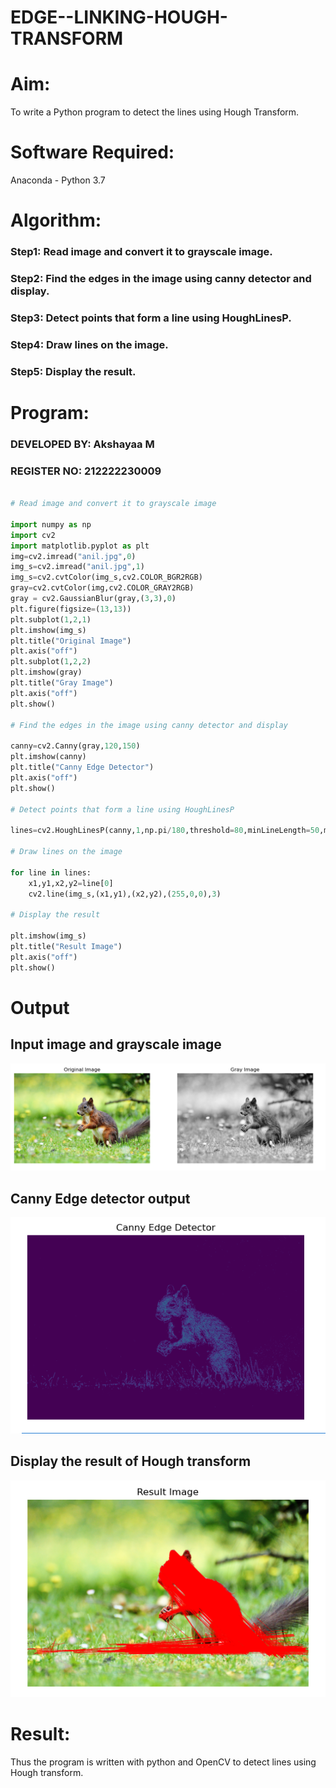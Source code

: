 # EDGE--LINKING-HOUGH-TRANSFORM
# Aim:
To write a Python program to detect the lines using Hough Transform.

# Software Required:
Anaconda - Python 3.7

# Algorithm:

### Step1: Read image and convert it to grayscale image.

### Step2: Find the edges in the image using canny detector and display.

### Step3: Detect points that form a line using HoughLinesP.

### Step4: Draw lines on the image.

### Step5: Display the result.

# Program:
### DEVELOPED BY: Akshayaa M
### REGISTER NO: 212222230009
```Python

# Read image and convert it to grayscale image

import numpy as np
import cv2
import matplotlib.pyplot as plt
img=cv2.imread("anil.jpg",0)
img_s=cv2.imread("anil.jpg",1)
img_s=cv2.cvtColor(img_s,cv2.COLOR_BGR2RGB)
gray=cv2.cvtColor(img,cv2.COLOR_GRAY2RGB)
gray = cv2.GaussianBlur(gray,(3,3),0)
plt.figure(figsize=(13,13))
plt.subplot(1,2,1)
plt.imshow(img_s)
plt.title("Original Image")
plt.axis("off")
plt.subplot(1,2,2)
plt.imshow(gray)
plt.title("Gray Image")
plt.axis("off")
plt.show()

# Find the edges in the image using canny detector and display

canny=cv2.Canny(gray,120,150)
plt.imshow(canny)
plt.title("Canny Edge Detector")
plt.axis("off")
plt.show()

# Detect points that form a line using HoughLinesP

lines=cv2.HoughLinesP(canny,1,np.pi/180,threshold=80,minLineLength=50,maxLineGap=250)

# Draw lines on the image

for line in lines:
    x1,y1,x2,y2=line[0]
    cv2.line(img_s,(x1,y1),(x2,y2),(255,0,0),3)

# Display the result

plt.imshow(img_s)
plt.title("Result Image")
plt.axis("off")
plt.show()

```
# Output
## Input image and grayscale image
![EDGE--LINKING-HOUGH-TRANSFORM](1.png)
## Canny Edge detector output
![EDGE--LINKING-HOUGH-TRANSFORM](2.png)
## Display the result of Hough transform
![EDGE--LINKING-HOUGH-TRANSFORM](3.png)

# Result:
Thus the program is written with python and OpenCV to detect lines using Hough transform. 

